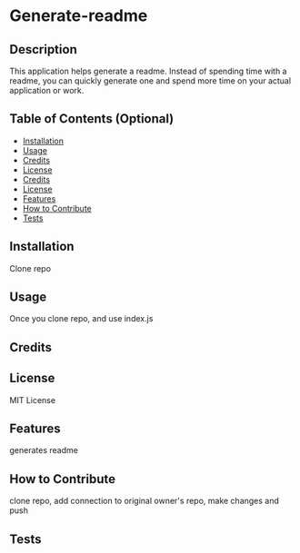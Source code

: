 # Generate-readme

## Description
This application helps generate a readme. Instead of spending time with a readme, you can quickly generate one and spend more time on your actual application or work.


## Table of Contents (Optional)


- [Installation](#installation)
- [Usage](#usage)
- [Credits](#credits)
- [License](#license)
- [Credits](#credits)
- [License](#license)
- [Features](#features)
- [How to Contribute](#contributions)
- [Tests](#tests)

## Installation
Clone repo


## Usage
Once you clone repo, and use index.js

## Credits


## License

MIT License


## Features
generates readme

## How to Contribute
clone repo, add connection to original owner's repo, make changes and push 


## Tests
